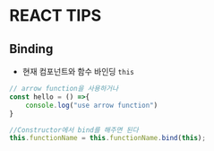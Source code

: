 # REACT TIPS

## Binding
- 현재 컴포넌트와 함수 바인딩 `this`
```javascript
// arrow function을 사용하거나 
const hello = () =>{
    console.log("use arrow function")
}

//Constructor에서 bind를 해주면 된다 
this.functionName = this.functionName.bind(this);
```